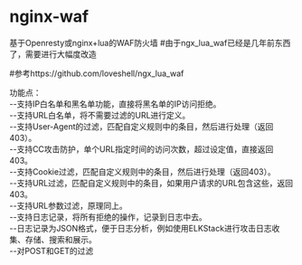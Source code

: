 # nginx-waf
基于Openresty或nginx+lua的WAF防火墙
#由于ngx_lua_waf已经是几年前东西了，需要进行大幅度改造

#参考https://github.com/loveshell/ngx_lua_waf

功能点：<br>
--支持IP白名单和黑名单功能，直接将黑名单的IP访问拒绝。<br>
--支持URL白名单，将不需要过滤的URL进行定义。<br>
--支持User-Agent的过滤，匹配自定义规则中的条目，然后进行处理（返回403）。<br>
--支持CC攻击防护，单个URL指定时间的访问次数，超过设定值，直接返回403。<br>
--支持Cookie过滤，匹配自定义规则中的条目，然后进行处理（返回403）。<br>
--支持URL过滤，匹配自定义规则中的条目，如果用户请求的URL包含这些，返回403。<br>
--支持URL参数过滤，原理同上。<br>
--支持日志记录，将所有拒绝的操作，记录到日志中去。<br>
--日志记录为JSON格式，便于日志分析，例如使用ELKStack进行攻击日志收集、存储、搜索和展示。<br>
--对POST和GET的过滤<br>

